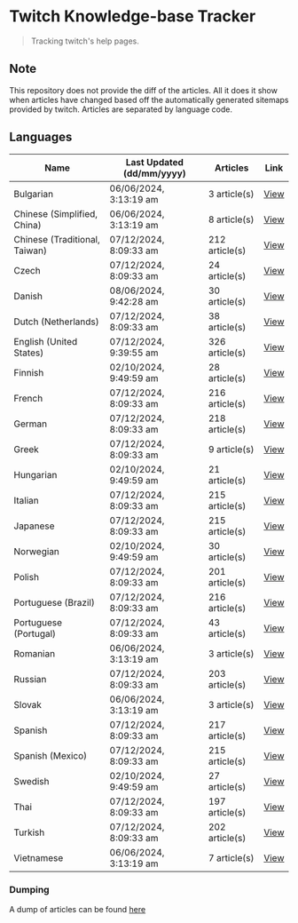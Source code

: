 # Twitch Knowledge-base Tracker
> Tracking twitch's help pages. 

## Note
This repository does not provide the diff of the articles. All it does it show when articles have changed based
off the automatically generated sitemaps provided by twitch. Articles are separated by language code.

## Languages

| Name                          | Last Updated (dd/mm/yyyy) | Articles       | Link                   |
|-------------------------------|---------------------------|----------------|------------------------|
| Bulgarian                     | 06/06/2024, 3:13:19 am    | 3 article(s)   | [View](docs/bg.md)     |
| Chinese (Simplified, China)   | 06/06/2024, 3:13:19 am    | 8 article(s)   | [View](docs/zh_CN.md)  |
| Chinese (Traditional, Taiwan) | 07/12/2024, 8:09:33 am    | 212 article(s) | [View](docs/zh_TW.md)  |
| Czech                         | 07/12/2024, 8:09:33 am    | 24 article(s)  | [View](docs/cs.md)     |
| Danish                        | 08/06/2024, 9:42:28 am    | 30 article(s)  | [View](docs/da.md)     |
| Dutch (Netherlands)           | 07/12/2024, 8:09:33 am    | 38 article(s)  | [View](docs/nl_NL.md)  |
| English (United States)       | 07/12/2024, 9:39:55 am    | 326 article(s) | [View](docs/en_US.md)  |
| Finnish                       | 02/10/2024, 9:49:59 am    | 28 article(s)  | [View](docs/fi.md)     |
| French                        | 07/12/2024, 8:09:33 am    | 216 article(s) | [View](docs/fr.md)     |
| German                        | 07/12/2024, 8:09:33 am    | 218 article(s) | [View](docs/de.md)     |
| Greek                         | 07/12/2024, 8:09:33 am    | 9 article(s)   | [View](docs/el.md)     |
| Hungarian                     | 02/10/2024, 9:49:59 am    | 21 article(s)  | [View](docs/hu.md)     |
| Italian                       | 07/12/2024, 8:09:33 am    | 215 article(s) | [View](docs/it.md)     |
| Japanese                      | 07/12/2024, 8:09:33 am    | 215 article(s) | [View](docs/ja.md)     |
| Norwegian                     | 02/10/2024, 9:49:59 am    | 30 article(s)  | [View](docs/no.md)     |
| Polish                        | 07/12/2024, 8:09:33 am    | 201 article(s) | [View](docs/pl.md)     |
| Portuguese (Brazil)           | 07/12/2024, 8:09:33 am    | 216 article(s) | [View](docs/pt_BR.md)  |
| Portuguese (Portugal)         | 07/12/2024, 8:09:33 am    | 43 article(s)  | [View](docs/pt_PT.md)  |
| Romanian                      | 06/06/2024, 3:13:19 am    | 3 article(s)   | [View](docs/ro.md)     |
| Russian                       | 07/12/2024, 8:09:33 am    | 203 article(s) | [View](docs/ru.md)     |
| Slovak                        | 06/06/2024, 3:13:19 am    | 3 article(s)   | [View](docs/sk.md)     |
| Spanish                       | 07/12/2024, 8:09:33 am    | 217 article(s) | [View](docs/es.md)     |
| Spanish (Mexico)              | 07/12/2024, 8:09:33 am    | 215 article(s) | [View](docs/es_MX.md)  |
| Swedish                       | 02/10/2024, 9:49:59 am    | 27 article(s)  | [View](docs/sv.md)     |
| Thai                          | 07/12/2024, 8:09:33 am    | 197 article(s) | [View](docs/th.md)     |
| Turkish                       | 07/12/2024, 8:09:33 am    | 202 article(s) | [View](docs/tr.md)     |
| Vietnamese                    | 06/06/2024, 3:13:19 am    | 7 article(s)   | [View](docs/vi.md)     |

### Dumping
A dump of articles can be found [here](docs/RAW.md)